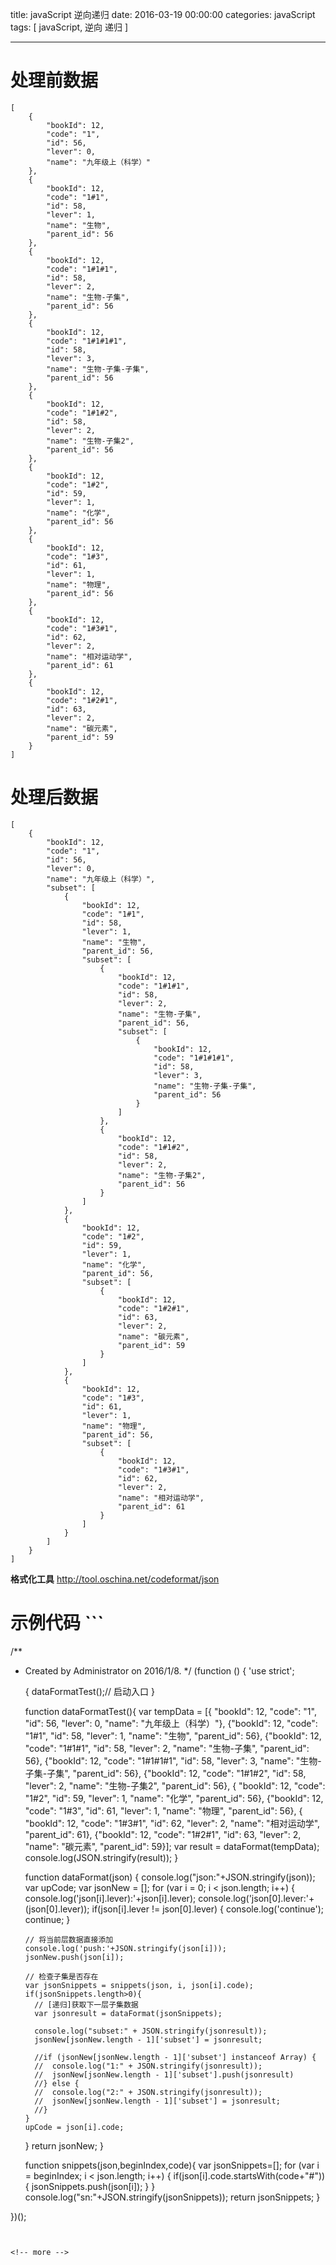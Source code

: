 title: javaScript 逆向递归
date: 2016-03-19 00:00:00
categories: javaScript
tags: [ javaScript, 逆向 递归 ]


---


# 处理前数据
```
[
    {
        "bookId": 12,
        "code": "1",
        "id": 56,
        "lever": 0,
        "name": "九年级上（科学）"
    },
    {
        "bookId": 12,
        "code": "1#1",
        "id": 58,
        "lever": 1,
        "name": "生物",
        "parent_id": 56
    },
    {
        "bookId": 12,
        "code": "1#1#1",
        "id": 58,
        "lever": 2,
        "name": "生物-子集",
        "parent_id": 56
    },
    {
        "bookId": 12,
        "code": "1#1#1#1",
        "id": 58,
        "lever": 3,
        "name": "生物-子集-子集",
        "parent_id": 56
    },
    {
        "bookId": 12,
        "code": "1#1#2",
        "id": 58,
        "lever": 2,
        "name": "生物-子集2",
        "parent_id": 56
    },
    {
        "bookId": 12,
        "code": "1#2",
        "id": 59,
        "lever": 1,
        "name": "化学",
        "parent_id": 56
    },
    {
        "bookId": 12,
        "code": "1#3",
        "id": 61,
        "lever": 1,
        "name": "物理",
        "parent_id": 56
    },
    {
        "bookId": 12,
        "code": "1#3#1",
        "id": 62,
        "lever": 2,
        "name": "相对运动学",
        "parent_id": 61
    },
    {
        "bookId": 12,
        "code": "1#2#1",
        "id": 63,
        "lever": 2,
        "name": "碳元素",
        "parent_id": 59
    }
]
```


# 处理后数据
```
[
    {
        "bookId": 12,
        "code": "1",
        "id": 56,
        "lever": 0,
        "name": "九年级上（科学）",
        "subset": [
            {
                "bookId": 12,
                "code": "1#1",
                "id": 58,
                "lever": 1,
                "name": "生物",
                "parent_id": 56,
                "subset": [
                    {
                        "bookId": 12,
                        "code": "1#1#1",
                        "id": 58,
                        "lever": 2,
                        "name": "生物-子集",
                        "parent_id": 56,
                        "subset": [
                            {
                                "bookId": 12,
                                "code": "1#1#1#1",
                                "id": 58,
                                "lever": 3,
                                "name": "生物-子集-子集",
                                "parent_id": 56
                            }
                        ]
                    },
                    {
                        "bookId": 12,
                        "code": "1#1#2",
                        "id": 58,
                        "lever": 2,
                        "name": "生物-子集2",
                        "parent_id": 56
                    }
                ]
            },
            {
                "bookId": 12,
                "code": "1#2",
                "id": 59,
                "lever": 1,
                "name": "化学",
                "parent_id": 56,
                "subset": [
                    {
                        "bookId": 12,
                        "code": "1#2#1",
                        "id": 63,
                        "lever": 2,
                        "name": "碳元素",
                        "parent_id": 59
                    }
                ]
            },
            {
                "bookId": 12,
                "code": "1#3",
                "id": 61,
                "lever": 1,
                "name": "物理",
                "parent_id": 56,
                "subset": [
                    {
                        "bookId": 12,
                        "code": "1#3#1",
                        "id": 62,
                        "lever": 2,
                        "name": "相对运动学",
                        "parent_id": 61
                    }
                ]
            }
        ]
    }
]
```


**格式化工具**  http://tool.oschina.net/codeformat/json


# 示例代码 ```
/**
* Created by Administrator on 2016/1/8.
*/
(function () {
  'use strict';
 
  {
    dataFormatTest();// 启动入口
  }
 
  function dataFormatTest(){
    var tempData = [{ "bookId": 12, "code": "1", "id": 56, "lever": 0, "name": "九年级上（科学）"}, {"bookId": 12, "code": "1#1", "id": 58, "lever": 1, "name": "生物", "parent_id": 56}, {"bookId": 12, "code": "1#1#1", "id": 58, "lever": 2, "name": "生物-子集", "parent_id": 56}, {"bookId": 12, "code": "1#1#1#1", "id": 58, "lever": 3, "name": "生物-子集-子集", "parent_id": 56}, {"bookId": 12, "code": "1#1#2", "id": 58, "lever": 2, "name": "生物-子集2", "parent_id": 56}, { "bookId": 12, "code": "1#2", "id": 59, "lever": 1, "name": "化学", "parent_id": 56}, {"bookId": 12, "code": "1#3", "id": 61, "lever": 1, "name": "物理", "parent_id": 56}, { "bookId": 12, "code": "1#3#1", "id": 62, "lever": 2, "name": "相对运动学", "parent_id": 61}, {"bookId": 12, "code": "1#2#1", "id": 63, "lever": 2, "name": "碳元素", "parent_id": 59}];
    var result = dataFormat(tempData);
    console.log(JSON.stringify(result));
  }
 
  function dataFormat(json) {
    console.log("json:"+JSON.stringify(json));
    var upCode;
    var jsonNew = [];
    for (var i = 0; i < json.length; i++) {
      console.log('json[i].lever):'+json[i].lever);
      console.log('json[0].lever:'+(json[0].lever));
      if(json[i].lever != json[0].lever)
      {
        console.log('continue');
        continue;
      }
 
      // 将当前层数据直接添加
      console.log('push:'+JSON.stringify(json[i]));
      jsonNew.push(json[i]);
 
      // 检查子集是否存在
      var jsonSnippets = snippets(json, i, json[i].code);
      if(jsonSnippets.length>0){
        // [递归]获取下一层子集数据
        var jsonresult = dataFormat(jsonSnippets);
 
        console.log("subset:" + JSON.stringify(jsonresult));
        jsonNew[jsonNew.length - 1]['subset'] = jsonresult;
 
        //if (jsonNew[jsonNew.length - 1]['subset'] instanceof Array) {
        //  console.log("1:" + JSON.stringify(jsonresult));
        //  jsonNew[jsonNew.length - 1]['subset'].push(jsonresult)
        //} else {
        //  console.log("2:" + JSON.stringify(jsonresult));
        //  jsonNew[jsonNew.length - 1]['subset'] = jsonresult;
        //}
      }
      upCode = json[i].code;
    }
    return jsonNew;
  }
 
  function snippets(json,beginIndex,code){
    var jsonSnippets=[];
    for (var i = beginIndex; i < json.length; i++) {
      if(json[i].code.startsWith(code+"#")){
        jsonSnippets.push(json[i]);
      }
    }
    console.log("sn:"+JSON.stringify(jsonSnippets));
    return jsonSnippets;
  }
 
 
})();
```


<!-- more -->


